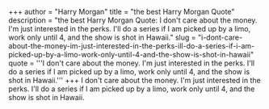 +++
author = "Harry Morgan"
title = "the best Harry Morgan Quote"
description = "the best Harry Morgan Quote: I don't care about the money. I'm just interested in the perks. I'll do a series if I am picked up by a limo, work only until 4, and the show is shot in Hawaii."
slug = "i-dont-care-about-the-money-im-just-interested-in-the-perks-ill-do-a-series-if-i-am-picked-up-by-a-limo-work-only-until-4-and-the-show-is-shot-in-hawaii"
quote = '''I don't care about the money. I'm just interested in the perks. I'll do a series if I am picked up by a limo, work only until 4, and the show is shot in Hawaii.'''
+++
I don't care about the money. I'm just interested in the perks. I'll do a series if I am picked up by a limo, work only until 4, and the show is shot in Hawaii.
